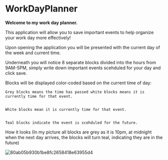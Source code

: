 # WorkDayPlanner
<b>Welcome to my work day planner.</b>

This application will allow you to save important events to help organize your work day more effectively!



  Upon opening the application you will be presented with the current day of the week and current time.




  Underneath you will notice 8 separate blocks divided into the hours from 9AM-5PM, simply write down important events scehduled for your day and click save.



  Blocks will be displayed color-coded based on the current time of day: 

    Grey blocks means the time has passed white blocks means it is currently time for that event.
   
   
    White blocks mean it is currently time for that event.
   
   
    Teal blocks indicate the event is scehduled for the future.
   
 
   
   
   
   
   
   
   
   
How it looks
(In my picture all blocks are grey as it is 10pm, at midnight when the next day arrives, the blocks will turn teal, indicating they are in the future)



![80ab05b930b1be8fc2658418e63955d4](https://user-images.githubusercontent.com/92896466/151646006-c7b7910e-8bbf-4e3b-9b5a-31610fc0b194.png)

